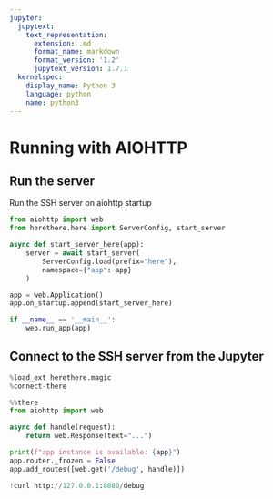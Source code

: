 ```yaml
---
jupyter:
  jupytext:
    text_representation:
      extension: .md
      format_name: markdown
      format_version: '1.2'
      jupytext_version: 1.7.1
  kernelspec:
    display_name: Python 3
    language: python
    name: python3
---
```


# Running with AIOHTTP

<!-- #region -->
## Run the server
Run the SSH server on aiohttp startup

```python
from aiohttp import web
from herethere.here import ServerConfig, start_server

async def start_server_here(app):
    server = await start_server(
        ServerConfig.load(prefix="here"),
        namespace={"app": app}
    )

app = web.Application()
app.on_startup.append(start_server_here)

if __name__ == '__main__':
    web.run_app(app)
```
<!-- #endregion -->

## Connect to the SSH server from the Jupyter

```python
%load_ext herethere.magic
%connect-there
```

```python
%%there
from aiohttp import web

async def handle(request):
    return web.Response(text="...")

print(f"app instance is available: {app}")
app.router._frozen = False
app.add_routes([web.get('/debug', handle)])
```

```python
!curl http://127.0.0.1:8080/debug
```
